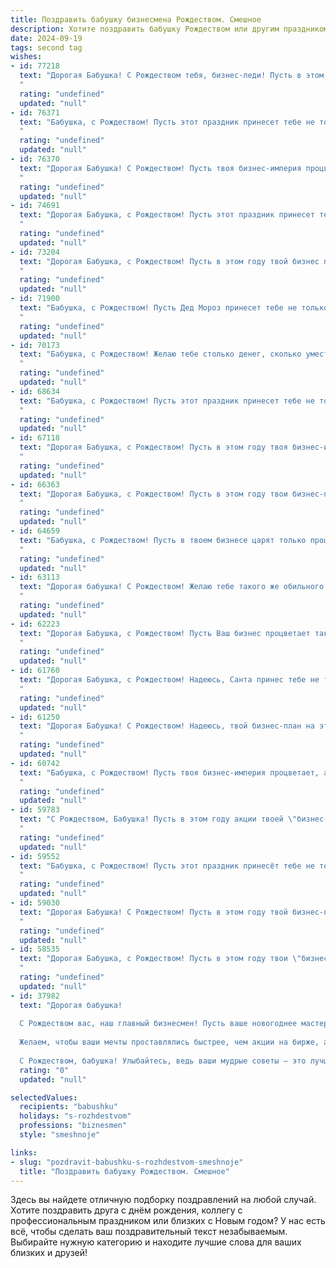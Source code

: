 ```yaml
---
title: Поздравить бабушку бизнесмена Рождеством. Смешное
description: Хотите поздравить бабушку Рождеством или другим праздником? Наш ИИ создаст незабываемое поздравление, а вы обязательно выделитесь среди других.  
date: 2024-09-19
tags: second tag
wishes:
- id: 77218
  text: "Дорогая Бабушка! С Рождеством тебя, бизнес-леди! Пусть в этом году твои сделки будут заключены с Божьей помощью, а прибыль будет настолько высокой, что даже Дед Мороз позавидует! 😉
  "
  rating: "undefined"
  updated: "null"
- id: 76371
  text: "Бабушка, с Рождеством! Пусть этот праздник принесет тебе не только праздничный кулич, но и прибыльные сделки, как у настоящего бизнесмена! ;)
  "
  rating: "undefined"
  updated: "null"
- id: 76370
  text: "Дорогая Бабушка! С Рождеством! Пусть твоя бизнес-империя процветает и приносит тебе столько же радости, сколько сладостей ты готовишь своим любимым внукам! 🎄💰🎉
  "
  rating: "undefined"
  updated: "null"
- id: 74691
  text: "Дорогая Бабушка, с Рождеством! Пусть этот праздник принесет тебе не только праздничный кулич, но и удачные сделки, чтобы ты могла порадовать себя новыми акциями и прибыльными инвестициями! 😉
  "
  rating: "undefined"
  updated: "null"
- id: 73204
  text: "Дорогая Бабушка, с Рождеством! Пусть в этом году твой бизнес процветает, как елка в твоей гостиной, а прибыль будет такой же сладкой, как Рождественский пряник! 🎄💰🍪
  "
  rating: "undefined"
  updated: "null"
- id: 71900
  text: "Бабушка, с Рождеством! Пусть Дед Мороз принесет тебе не только подарки, но и внуков, которые помогут тебе освоить новую профессию - бизнесмена! 🤪🎄🎁
  "
  rating: "undefined"
  updated: "null"
- id: 70173
  text: "Бабушка, с Рождеством! Желаю тебе столько денег, сколько уместится в твой новый бизнес-план, и чтобы каждый миллион приносил столько же радости, как я! 😊
  "
  rating: "undefined"
  updated: "null"
- id: 68634
  text: "Бабушка, с Рождеством! Пусть этот праздник принесет тебе не только подарки, но и новых клиентов, выгодные контракты и прибыльный  бизнес. Пусть твоя деловая хватка не знает границ, а финансовые потоки будут такими же сильными, как твоя любовь к внукам! 😉
  "
  rating: "undefined"
  updated: "null"
- id: 67118
  text: "Дорогая Бабушка, с Рождеством! Пусть в этом году твоя бизнес-империя расширится до размеров Санта-Клауса, а прибыль будет расти как снежный ком (только без налогов, конечно!). Желаю тебе крепкого здоровья, чтобы ты могла руководить всем этим великолепием долгие годы! 😄
  "
  rating: "undefined"
  updated: "null"
- id: 66363
  text: "Дорогая Бабушка, с Рождеством! Пусть в этом году твои бизнес-проекты будут успешнее, чем Санта на рождественской распродаже! 🎅🎄💸
  "
  rating: "undefined"
  updated: "null"
- id: 64659
  text: "Бабушка, с Рождеством! Пусть в твоем бизнесе царят только процветание и прибыль! И пусть Дедушка Мороз не забудет принести тебе мешок акций, которые ты собираешься раздать внукам (шутка)! 😉
  "
  rating: "undefined"
  updated: "null"
- id: 63113
  text: "Дорогая бабушка! С Рождеством! Желаю тебе такого же обильного урожая денег, как у тебя в огороде всегда бывает урожай помидоров! 😉
  "
  rating: "undefined"
  updated: "null"
- id: 62223
  text: "Дорогая Бабушка, с Рождеством! Пусть Ваш бизнес процветает так же ярко, как елка, а прибыль растет как снежный ком! 🎄💰  😄
  "
  rating: "undefined"
  updated: "null"
- id: 61760
  text: "Дорогая Бабушка, с Рождеством! Надеюсь, Санта принес тебе не только подарки, но и пару новых акций, чтобы твои бизнес-проекты процветали еще больше! 🎉
  "
  rating: "undefined"
  updated: "null"
- id: 61250
  text: "Дорогая Бабушка! С Рождеством! Надеюсь, твой бизнес-план на этот год включает в себя как минимум один мешок подарков и бесконечный запас вкусных пирожков! 🎄🎁🎂
  "
  rating: "undefined"
  updated: "null"
- id: 60742
  text: "Бабушка, с Рождеством! Пусть твоя бизнес-империя процветает, а акции растут как на дрожжах! А самое главное – чтобы под елкой тебя ждал не только очередной годовой отчет, но и долгожданный подарок!
  "
  rating: "undefined"
  updated: "null"
- id: 59783
  text: "С Рождеством, Бабушка! Пусть в этом году акции твоей \"бизнес-империи\" вырастут выше елки, а прибыль будет такой же сладкой, как рождественский пирог! 🎅🎄💰
  "
  rating: "undefined"
  updated: "null"
- id: 59552
  text: "Бабушка, с Рождеством! Пусть этот праздник принесёт тебе не только вкусную кутью, но и новые акции на рынке! 😉🎄  Пусть все твои бизнес-проекты процветают, как рождественская ёлка!
  "
  rating: "undefined"
  updated: "null"
- id: 59030
  text: "Дорогая Бабушка! С Рождеством! Пусть в этом году твой бизнес-план будет таким же удачным, как твой рецепт фирменного пирога, а сделки будут столь же сладкими, как твои рождественские угощения! 😄
  "
  rating: "undefined"
  updated: "null"
- id: 58535
  text: "Дорогая Бабушка, с Рождеством! Пусть в этом году твои \"бизнес-проекты\" по выращиванию внуков процветают и приносят только радость! 😄🎄
  "
  rating: "undefined"
  updated: "null"
- id: 37982
  text: "Дорогая бабушка!
  
  С Рождеством вас, наш главный бизнесмен! Пусть ваше новогоднее мастерство манипуляции с пирогами и компотами принесет вам не только наслаждение, но и высокие прибыли в виде неожиданного счастья!
  
  Желаем, чтобы ваши мечты проставлялись быстрее, чем акции на бирже, а жизнь была сладкой, как зимний сахарок, который вы так любите! Пусть ваш дом будет всегда полон тепла, как в успешной сделке, а под елкой — подарков столько, чтобы хватило всей семье, даже если мы иногда забываем, где оставили списки!
  
  С Рождеством, бабушка! Улыбайтесь, ведь ваши мудрые советы — это лучший бизнес-секрет на свете!"
  rating: "0"
  updated: "null"

selectedValues:
  recipients: "babushku"
  holidays: "s-rozhdestvom"
  professions: "biznesmen"
  style: "smeshnoje"

links:
- slug: "pozdravit-babushku-s-rozhdestvom-smeshnoje"
  title: "Поздравить бабушку Рождеством. Смешное"
---
```


Здесь вы найдете отличную подборку поздравлений на любой случай. 
Хотите поздравить друга с днём рождения, коллегу с профессиональным праздником или близких с Новым годом? У нас есть всё, чтобы сделать ваш поздравительный текст незабываемым. Выбирайте нужную категорию и находите лучшие слова для ваших близких и друзей!
